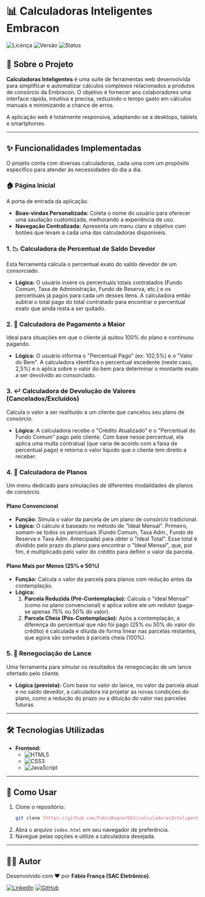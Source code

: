# 📊 Calculadoras Inteligentes Embracon

![Licença](https://img.shields.io/badge/licen%C3%A7a-MIT-blue.svg)
![Versão](https://img.shields.io/badge/vers%C3%A3o-1.0.0-brightgreen.svg)
![Status](https://img.shields.io/badge/status-Em%20Desenvolvimento-yellow.svg)

## 🎯 Sobre o Projeto

**Calculadoras Inteligentes** é uma suíte de ferramentas web desenvolvida para simplificar e automatizar cálculos complexos relacionados a produtos de consórcio da Embracon. O objetivo é fornecer aos colaboradores uma interface rápida, intuitiva e precisa, reduzindo o tempo gasto em cálculos manuais e minimizando a chance de erros.

A aplicação web é totalmente responsiva, adaptando-se a desktops, tablets e smartphones.

---

## ✨ Funcionalidades Implementadas

O projeto conta com diversas calculadoras, cada uma com um propósito específico para atender às necessidades do dia a dia.

### 🏠 Página Inicial
A porta de entrada da aplicação.
- **Boas-vindas Personalizada:** Coleta o nome do usuário para oferecer uma saudação customizada, melhorando a experiência de uso.
- **Navegação Centralizada:** Apresenta um menu claro e objetivo com botões que levam a cada uma das calculadoras disponíveis.

### 1. 📉 Calculadora de Percentual de Saldo Devedor
Esta ferramenta calcula o percentual exato do saldo devedor de um consorciado.
- **Lógica:** O usuário insere os percentuais totais contratados (Fundo Comum, Taxa de Administração, Fundo de Reserva, etc.) e os percentuais já pagos para cada um desses itens. A calculadora então subtrai o total pago do total contratado para encontrar o percentual exato que ainda resta a ser quitado.

### 2. 💸 Calculadora de Pagamento a Maior
Ideal para situações em que o cliente já quitou 100% do plano e continuou pagando.
- **Lógica:** O usuário informa o "Percentual Pago" (ex: 102,5%) e o "Valor do Bem". A calculadora identifica o percentual excedente (neste caso, 2,5%) e o aplica sobre o valor do bem para determinar o montante exato a ser devolvido ao consorciado.

### 3. ↩️ Calculadora de Devolução de Valores (Cancelados/Excluídos)
Calcula o valor a ser restituído a um cliente que cancelou seu plano de consórcio.
- **Lógica:** A calculadora recebe o "Crédito Atualizado" e o "Percentual do Fundo Comum" pago pelo cliente. Com base nesse percentual, ela aplica uma multa contratual (que varia de acordo com a faixa de percentual pago) e retorna o valor líquido que o cliente tem direito a receber.

### 4. 📝 Calculadora de Planos
Um menu dedicado para simulações de diferentes modalidades de planos de consórcio.

#### **Plano Convencional**
- **Função:** Simula o valor da parcela de um plano de consórcio tradicional.
- **Lógica:** O cálculo é baseado no método de "Ideal Mensal". Primeiro, somam-se todos os percentuais (Fundo Comum, Taxa Adm., Fundo de Reserva e Taxa Adm. Antecipada) para obter o "Ideal Total". Esse total é dividido pelo prazo do plano para encontrar o "Ideal Mensal", que, por fim, é multiplicado pelo valor do crédito para definir o valor da parcela.

#### **Plano Mais por Menos (25% e 50%)**
- **Função:** Calcula o valor da parcela para planos com redução antes da contemplação.
- **Lógica:**
    1.  **Parcela Reduzida (Pré-Contemplação):** Calcula o "Ideal Mensal" (como no plano convencional) e aplica sobre ele um redutor (paga-se apenas 75% ou 50% do valor).
    2.  **Parcela Cheia (Pós-Contemplação):** Após a contemplação, a diferença do percentual que não foi pago (25% ou 50% do valor do crédito) é calculada e diluída de forma linear nas parcelas restantes, que agora são somadas à parcela cheia (100%).

### 5. 🔄 Renegociação de Lance
Uma ferramenta para simular os resultados da renegociação de um lance ofertado pelo cliente.
- **Lógica (prevista):** Com base no valor do lance, no valor da parcela atual e no saldo devedor, a calculadora irá projetar as novas condições do plano, como a redução do prazo ou a diluição do valor nas parcelas futuras.

---

## 🛠️ Tecnologias Utilizadas

- **Frontend:**
  - ![HTML5](https://img.shields.io/badge/HTML-5-E34F26?style=for-the-badge&logo=html5&logoColor=white)
  - ![CSS3](https://img.shields.io/badge/CSS-3-1572B6?style=for-the-badge&logo=css3&logoColor=white)
  - ![JavaScript](https://img.shields.io/badge/JavaScript-ES6-F7DF1E?style=for-the-badge&logo=javascript&logoColor=black)

---

## 🚀 Como Usar

1.  Clone o repositório:
    ```bash
    git clone [https://github.com/FabioRagnarDEV/calculadorasInteligentes.git](https://github.com/FabioRagnarDEV/calculadorasInteligentes.git)
    ```
2.  Abra o arquivo `index.html` em seu navegador de preferência.
3.  Navegue pelas opções e utilize a calculadora desejada.

---

## 👨‍💻 Autor

Desenvolvido com ❤️ por **Fábio França (SAC Eletrônico)**.

[![LinkedIn](https://img.shields.io/badge/LinkedIn-fabio--franca-0077B5?style=for-the-badge&logo=linkedin&logoColor=white)](https://www.linkedin.com/in/fabio-fran%C3%A7a-9a332131b/)
[![GitHub](https://img.shields.io/badge/GitHub-FabioRagnarDEV-181717?style=for-the-badge&logo=github&logoColor=white)](https://github.com/FabioRagnarDEV/)
